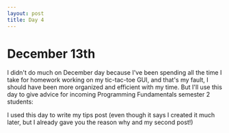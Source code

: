 ```yaml
---
layout: post
title: Day 4
--- 
```


# December 13th

  I didn't do much on December day because I've been spending all the time I take for homework working on my tic-tac-toe GUI, and that's my fault, I should have been more organized and efficient with my time. But I'll use this day to give advice for incoming Programming Fundamentals semester 2 students:

  I used this day to write my tips post (even though it says I created it much later, but I already gave you the reason why and my second post!)
